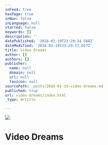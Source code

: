 ```yaml
---
inFeed: true
hasPage: true
inNav: false
inLanguage: null
starred: false
keywords: []
description: ''
datePublished: '2016-02-19T23:29:24.568Z'
dateModified: '2016-02-19T23:29:17.657Z'
title: Video Dreams
author: []
authors: []
publisher:
  name: null
  domain: null
  url: null
  favicon: null
sourcePath: _posts/2016-02-19-video-dreams.md
published: true
url: video-dreams/index.html
_type: Article

---
```

![](https://the-grid-user-content.s3-us-west-2.amazonaws.com/60c4730e-8725-4fe3-8f86-6224992b32a9.gif)

# Video Dreams